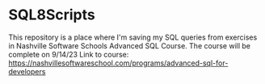 # SQL8Scripts
This repository is a place where I'm saving my SQL queries from exercises in Nashville Software Schools Advanced SQL Course.
The course will be complete on 9/14/23
Link to course: https://nashvillesoftwareschool.com/programs/advanced-sql-for-developers
